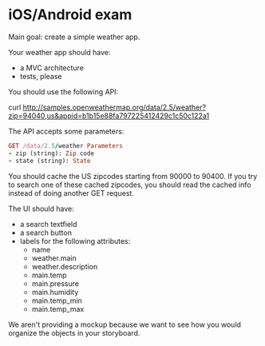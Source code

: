 # iOS/Android exam

Main goal: create a simple weather app.

Your weather app should have:
- a MVC architecture
- tests, please

You should use the following API:

curl http://samples.openweathermap.org/data/2.5/weather?zip=94040,us&appid=b1b15e88fa797225412429c1c50c122a1

The API accepts some parameters:

``` ruby
GET /data/2.5/weather Parameters 
- zip (string): Zip code 
- state (string): State
```

You should cache the US zipcodes starting from 90000 to 90400. If you try to search one of these cached zipcodes, you should read the cached info instead of doing another GET request.

The UI should have:
- a search textfield 
- a search button
- labels for the following attributes: 
    - name
    - weather.main 
    - weather.description
    - main.temp
    - main.pressure
    - main.humidity
    - main.temp_min
    - main.temp_max

We aren't providing a mockup because we want to see how you would organize the objects in your storyboard.
